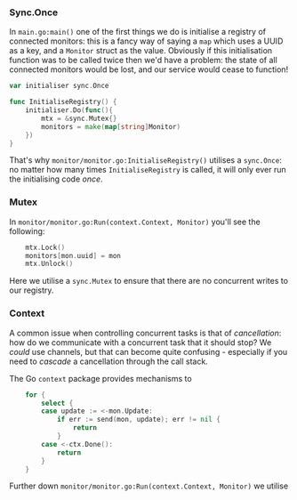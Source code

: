 


### Sync.Once

In `main.go:main()` one of the first things we do is initialise a registry of connected monitors: this is a fancy way of saying a `map` which uses a UUID as a key, and a `Monitor` struct as the value. Obviously if this initialisation function was to be called twice then we'd have a problem: the state of all connected monitors would be lost, and our service would cease to function!

```go
var initialiser sync.Once

func InitialiseRegistry() {
	initialiser.Do(func(){
		mtx = &sync.Mutex{}
		monitors = make(map[string]Monitor)
	})
}
```

That's why `monitor/monitor.go:InitialiseRegistry()` utilises a `sync.Once`: no matter how many times `InitialiseRegistry` is called, it will only ever run the initialising code *once*.

### Mutex

In `monitor/monitor.go:Run(context.Context, Monitor)` you'll see the following:

```go
	mtx.Lock()
	monitors[mon.uuid] = mon
	mtx.Unlock()
```

Here we utilise a `sync.Mutex` to ensure that there are no concurrent writes to our registry.

### Context

A common issue when controlling concurrent tasks is that of *cancellation*: how do we communicate with a concurrent task that it should stop? We *could* use channels, but that can become quite confusing - especially if you need to *cascade* a cancellation through the call stack. 

The Go `context` package provides mechanisms to 

```go
	for {
		select {
		case update := <-mon.Update:
			if err := send(mon, update); err != nil {
				return
			}
		case <-ctx.Done():
			return
		}
	}
```

Further down `monitor/monitor.go:Run(context.Context, Monitor)` we utilise